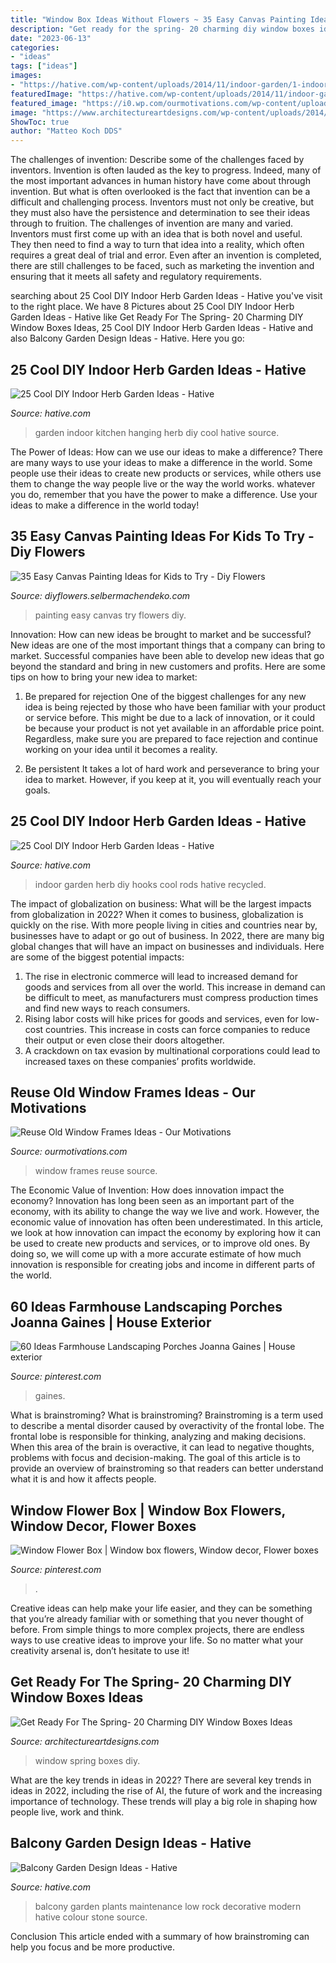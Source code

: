 ```yaml
---
title: "Window Box Ideas Without Flowers ~ 35 Easy Canvas Painting Ideas For Kids To Try"
description: "Get ready for the spring- 20 charming diy window boxes ideas"
date: "2023-06-13"
categories:
- "ideas"
tags: ["ideas"]
images:
- "https://hative.com/wp-content/uploads/2014/11/indoor-garden/1-indoor-garden-from-hooks-and-rods.jpg"
featuredImage: "https://hative.com/wp-content/uploads/2014/11/indoor-garden/1-indoor-garden-from-hooks-and-rods.jpg"
featured_image: "https://i0.wp.com/ourmotivations.com/wp-content/uploads/2017/08/reuse-old-window-frames-ideas-2.jpg?resize=621%2C828"
image: "https://www.architectureartdesigns.com/wp-content/uploads/2014/02/410.jpg"
ShowToc: true
author: "Matteo Koch DDS"
---
```



The challenges of invention: Describe some of the challenges faced by inventors.
Invention is often lauded as the key to progress. Indeed, many of the most important advances in human history have come about through invention. But what is often overlooked is the fact that invention can be a difficult and challenging process. Inventors must not only be creative, but they must also have the persistence and determination to see their ideas through to fruition.
The challenges of invention are many and varied. Inventors must first come up with an idea that is both novel and useful. They then need to find a way to turn that idea into a reality, which often requires a great deal of trial and error. Even after an invention is completed, there are still challenges to be faced, such as marketing the invention and ensuring that it meets all safety and regulatory requirements.

	

		
searching about 25 Cool DIY Indoor Herb Garden Ideas - Hative you've visit to the right place. We have 8 Pictures about 25 Cool DIY Indoor Herb Garden Ideas - Hative like Get Ready For The Spring- 20 Charming DIY Window Boxes Ideas, 25 Cool DIY Indoor Herb Garden Ideas - Hative and also Balcony Garden Design Ideas - Hative. Here you go:
		
    
## 25 Cool DIY Indoor Herb Garden Ideas - Hative

<img loading=lazy src="https://hative.com/wp-content/uploads/2014/11/indoor-garden/2-hanging-kitchen-garden.jpg" onerror="this.onerror=null;this.src='https://tse2.mm.bing.net/th?id=OIP.jrCYtoPuTKVTvYAgLoIyuQHaKF&amp;pid=15.1';" alt="25 Cool DIY Indoor Herb Garden Ideas - Hative">

_Source: hative.com_

>garden indoor kitchen hanging herb diy cool hative source. 

	

The Power of Ideas: How can we use our ideas to make a difference?
There are many ways to use your ideas to make a difference in the world. Some people use their ideas to create new products or services, while others use them to change the way people live or the way the world works. whatever you do, remember that you have the power to make a difference. Use your ideas to make a difference in the world today!

    
## 35 Easy Canvas Painting Ideas For Kids To Try - Diy Flowers

<img loading=lazy src="http://diyflowers.selbermachendeko.com/wp-content/uploads/2019/06/35-Easy-Canvas-Painting-Ideas-for-Kids-to-Try.jpg" onerror="this.onerror=null;this.src='https://tse3.mm.bing.net/th?id=OIP.Gckln6UvQm8i1bAYX8ndZwHaJ6&amp;pid=15.1';" alt="35 Easy Canvas Painting Ideas for Kids to Try - Diy Flowers">

_Source: diyflowers.selbermachendeko.com_

>painting easy canvas try flowers diy. 

	

Innovation: How can new ideas be brought to market and be successful?
New ideas are one of the most important things that a company can bring to market. Successful companies have been able to develop new ideas that go beyond the standard and bring in new customers and profits. Here are some tips on how to bring your new idea to market:
1. Be prepared for rejection
One of the biggest challenges for any new idea is being rejected by those who have been familiar with your product or service before. This might be due to a lack of innovation, or it could be because your product is not yet available in an affordable price point. Regardless, make sure you are prepared to face rejection and continue working on your idea until it becomes a reality.

2. Be persistent
It takes a lot of hard work and perseverance to bring your idea to market. However, if you keep at it, you will eventually reach your goals.

    
## 25 Cool DIY Indoor Herb Garden Ideas - Hative

<img loading=lazy src="https://hative.com/wp-content/uploads/2014/11/indoor-garden/1-indoor-garden-from-hooks-and-rods.jpg" onerror="this.onerror=null;this.src='https://tse2.mm.bing.net/th?id=OIP.dnozmGpeEuhmJvKnGHvVLgHaLH&amp;pid=15.1';" alt="25 Cool DIY Indoor Herb Garden Ideas - Hative">

_Source: hative.com_

>indoor garden herb diy hooks cool rods hative recycled. 

	

The impact of globalization on business: What will be the largest impacts from globalization in 2022?
When it comes to business, globalization is quickly on the rise. With more people living in cities and countries near by, businesses have to adapt or go out of business. In 2022, there are many big global changes that will have an impact on businesses and individuals. Here are some of the biggest potential impacts: 
1) The rise in electronic commerce will lead to increased demand for goods and services from all over the world. This increase in demand can be difficult to meet, as manufacturers must compress production times and find new ways to reach consumers. 
2) Rising labor costs will hike prices for goods and services, even for low-cost countries. This increase in costs can force companies to reduce their output or even close their doors altogether. 
3) A crackdown on tax evasion by multinational corporations could lead to increased taxes on these companies’ profits worldwide.

    
## Reuse Old Window Frames Ideas - Our Motivations

<img loading=lazy src="https://i0.wp.com/ourmotivations.com/wp-content/uploads/2017/08/reuse-old-window-frames-ideas-2.jpg?resize=621%2C828" onerror="this.onerror=null;this.src='https://tse1.mm.bing.net/th?id=OIP.BAjsUbs47qAQIF4aPIaHqAHaJ4&amp;pid=15.1';" alt="Reuse Old Window Frames Ideas - Our Motivations">

_Source: ourmotivations.com_

>window frames reuse source. 

	

The Economic Value of Invention: How does innovation impact the economy?
Innovation has long been seen as an important part of the economy, with its ability to change the way we live and work. However, the economic value of innovation has often been underestimated. In this article, we look at how innovation can impact the economy by exploring how it can be used to create new products and services, or to improve old ones. By doing so, we will come up with a more accurate estimate of how much innovation is responsible for creating jobs and income in different parts of the world.

    
## 60 Ideas Farmhouse Landscaping Porches Joanna Gaines | House Exterior

<img loading=lazy src="https://i.pinimg.com/736x/8b/5a/26/8b5a26a5b4a2f60402586f250932460e.jpg" onerror="this.onerror=null;this.src='https://tse4.mm.bing.net/th?id=OIP.lDPuqECrxDmOhiSe60rn8wAAAA&amp;pid=15.1';" alt="60 Ideas Farmhouse Landscaping Porches Joanna Gaines | House exterior">

_Source: pinterest.com_

>gaines. 

	

What is brainstroming?
What is brainstroming? Brainstroming is a term used to describe a mental disorder caused by overactivity of the frontal lobe. The frontal lobe is responsible for thinking, analyzing and making decisions. When this area of the brain is overactive, it can lead to negative thoughts, problems with focus and decision-making. The goal of this article is to provide an overview of brainstroming so that readers can better understand what it is and how it affects people.

    
## Window Flower Box | Window Box Flowers, Window Decor, Flower Boxes

<img loading=lazy src="https://i.pinimg.com/736x/e8/2b/4e/e82b4ec88307785a28daa143671667f3.jpg" onerror="this.onerror=null;this.src='https://tse3.mm.bing.net/th?id=OIP.i2rmKNLRbvBKvs1SSYeuSgHaHa&amp;pid=15.1';" alt="Window Flower Box | Window box flowers, Window decor, Flower boxes">

_Source: pinterest.com_

>. 

	

Creative ideas can help make your life easier, and they can be something that you’re already familiar with or something that you never thought of before. From simple things to more complex projects, there are endless ways to use creative ideas to improve your life. So no matter what your creativity arsenal is, don’t hesitate to use it!

    
## Get Ready For The Spring- 20 Charming DIY Window Boxes Ideas

<img loading=lazy src="https://www.architectureartdesigns.com/wp-content/uploads/2014/02/410.jpg" onerror="this.onerror=null;this.src='https://tse3.mm.bing.net/th?id=OIP.EpfcQxbLipBtWf2kfQBrFgHaGR&amp;pid=15.1';" alt="Get Ready For The Spring- 20 Charming DIY Window Boxes Ideas">

_Source: architectureartdesigns.com_

>window spring boxes diy. 

	

What are the key trends in ideas in 2022?
There are several key trends in ideas in 2022, including the rise of AI, the future of work and the increasing importance of technology. These trends will play a big role in shaping how people live, work and think.

    
## Balcony Garden Design Ideas - Hative

<img loading=lazy src="https://hative.com/wp-content/uploads/2015/01/balcony-garden-ideas/2-balcony-garden-ideas.jpg" onerror="this.onerror=null;this.src='https://tse4.mm.bing.net/th?id=OIP._MzKL5vBER9A1-nz7baQiAHaLC&amp;pid=15.1';" alt="Balcony Garden Design Ideas - Hative">

_Source: hative.com_

>balcony garden plants maintenance low rock decorative modern hative colour stone source. 

	

Conclusion
This article ended with a summary of how brainstroming can help you focus and be more productive.

